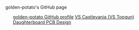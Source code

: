 golden-potato's GitHub page

<ul>
<a href="https://github.com/Golden-Potato">golden-potato GitHub profile</a>
<a href="https://github.com/Golden-Potato/VS-Castlevania-TopGun-Daughterboard">VS Castlevania (VS Topgun) Daughterboard PCB Design</a>
</ul>
